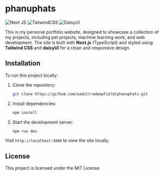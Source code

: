 # phanuphats

![Next JS](https://img.shields.io/badge/Next-black?style=for-the-badge&logo=next.js&logoColor=white)
![TailwindCSS](https://img.shields.io/badge/tailwindcss-%2338B2AC.svg?style=for-the-badge&logo=tailwind-css&logoColor=white)
![DaisyUI](https://img.shields.io/badge/daisyui-5A0EF8?style=for-the-badge&logo=daisyui&logoColor=white)

This is my personal portfolio website, designed to showcase a collection of my projects, including pet projects, machine learning work, and web development. The site is built with **Next.js** (TypeScript) and styled using **Tailwind CSS** and **daisyUI** for a clean and responsive design.

## Installation

To run this project locally:

1. Clone the repository:
   ```bash
   git clone https://github.com/oadultradeepfield/phanuphats.git
   ```
2. Install dependencies:
   ```bash
   npm install
   ```
3. Start the development server:
   ```bash
   npm run dev
   ```

Visit `http://localhost:3000` to view the site locally.

## License

This project is licensed under the MIT License.
